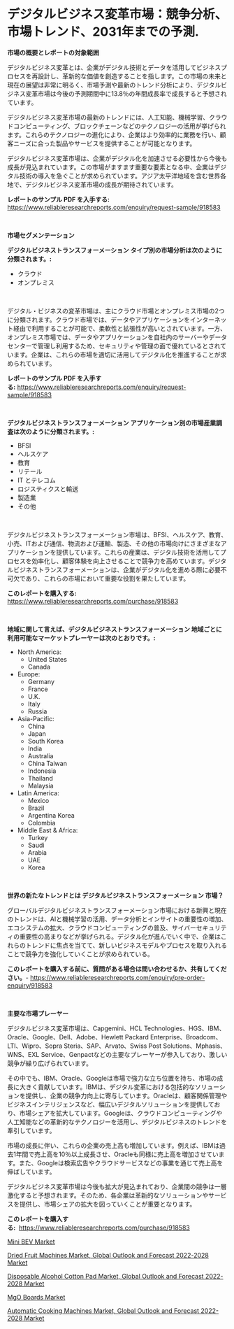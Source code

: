 <p><h1>デジタルビジネス変革市場：競争分析、市場トレンド、2031年までの予測.</h1></p><p><strong>市場の概要とレポートの対象範囲</strong></p>
<p><p>デジタルビジネス変革とは、企業がデジタル技術とデータを活用してビジネスプロセスを再設計し、革新的な価値を創造することを指します。この市場の未来と現在の展望は非常に明るく、市場予測や最新のトレンド分析により、デジタルビジネス変革市場は今後の予測期間中に13.8％の年間成長率で成長すると予想されています。</p><p>デジタルビジネス変革市場の最新のトレンドには、人工知能、機械学習、クラウドコンピューティング、ブロックチェーンなどのテクノロジーの活用が挙げられます。これらのテクノロジーの進化により、企業はより効率的に業務を行い、顧客ニーズに合った製品やサービスを提供することが可能となります。</p><p>デジタルビジネス変革市場は、企業がデジタル化を加速させる必要性から今後も成長が見込まれています。この市場がますます重要な要素となる中、企業はデジタル技術の導入を急ぐことが求められています。アジア太平洋地域を含む世界各地で、デジタルビジネス変革市場の成長が期待されています。</p></p>
<p><strong>レポートのサンプル PDF を入手する:</strong> <a href="https://www.reliableresearchreports.com/enquiry/request-sample/918583">https://www.reliableresearchreports.com/enquiry/request-sample/918583</a></p>
<p>&nbsp;</p>
<p><strong>市場セグメンテーション</strong></p>
<p><strong>デジタルビジネストランスフォーメーション タイプ別の市場分析は次のように分類されます。:</strong></p>
<p><ul><li>クラウド</li><li>オンプレミス</li></ul></p>
<p>&nbsp;</p>
<p><p>デジタル・ビジネスの変革市場は、主にクラウド市場とオンプレミス市場の2つに分類されます。クラウド市場では、データやアプリケーションをインターネット経由で利用することが可能で、柔軟性と拡張性が高いとされています。一方、オンプレミス市場では、データやアプリケーションを自社内のサーバーやデータセンターで管理し利用するため、セキュリティや管理の面で優れているとされています。企業は、これらの市場を適切に活用してデジタル化を推進することが求められています。</p></p>
<p><strong>レポートのサンプル PDF を入手する:</strong>&nbsp;<a href="https://www.reliableresearchreports.com/enquiry/request-sample/918583">https://www.reliableresearchreports.com/enquiry/request-sample/918583</a></p>
<p>&nbsp;</p>
<p><strong> デジタルビジネストランスフォーメーション アプリケーション別の市場産業調査は次のように分類されます。:</strong></p>
<p><ul><li>BFSI</li><li>ヘルスケア</li><li>教育</li><li>リテール</li><li>IT とテレコム</li><li>ロジスティクスと輸送</li><li>製造業</li><li>その他</li></ul></p>
<p>&nbsp;</p>
<p><p>デジタルビジネストランスフォーメーション市場は、BFSI、ヘルスケア、教育、小売、ITおよび通信、物流および運輸、製造、その他の市場向けにさまざまなアプリケーションを提供しています。これらの産業は、デジタル技術を活用してプロセスを効率化し、顧客体験を向上させることで競争力を高めています。デジタルビジネストランスフォーメーションは、企業がデジタル化を進める際に必要不可欠であり、これらの市場において重要な役割を果たしています。</p></p>
<p><strong>このレポートを購入する:</strong>&nbsp; <a href="https://www.reliableresearchreports.com/purchase/918583">https://www.reliableresearchreports.com/purchase/918583</a></p>
<p>&nbsp;</p>
<p><strong>地域に関して言えば、デジタルビジネストランスフォーメーション 地域ごとに利用可能なマーケットプレーヤーは次のとおりです。:</strong></p>
<p><ul>
    <li>
        North America:
        <ul>
            <li>United States</li>
            <li>Canada</li>
        </ul>
    </li>
    <li>
        Europe:
        <ul>
            <li>Germany</li>
            <li>France</li>
            <li>U.K.</li>
            <li>Italy</li>
            <li>Russia</li>
        </ul>
    </li>
    <li>
        Asia-Pacific:
        <ul>
            <li>China</li>
            <li>Japan</li>
            <li>South Korea</li>
            <li>India</li>
            <li>Australia</li>
            <li>China Taiwan</li>
            <li>Indonesia</li>
            <li>Thailand</li>
            <li>Malaysia</li>
        </ul>
    </li>
    <li>
        Latin America:
        <ul>
            <li>Mexico</li>
            <li>Brazil</li>
            <li>Argentina Korea</li>
            <li>Colombia</li>
        </ul>
    </li>
    <li>
        Middle East & Africa:
        <ul>
            <li>Turkey</li>
            <li>Saudi</li>
            <li>Arabia</li>
            <li>UAE</li>
            <li>Korea</li>
        </ul>
    </li>
    </ul></p>
<p>&nbsp;</p>
<p><strong>世界の新たなトレンドとは デジタルビジネストランスフォーメーション 市場？</strong></p>
<p><p>グローバルデジタルビジネストランスフォーメーション市場における新興と現在のトレンドは、AIと機械学習の活用、データ分析とインサイトの重要性の増加、エコシステムの拡大、クラウドコンピューティングの普及、サイバーセキュリティの重要性の高まりなどが挙げられる。デジタル化が進んでいく中で、企業はこれらのトレンドに焦点を当てて、新しいビジネスモデルやプロセスを取り入れることで競争力を強化していくことが求められている。</p></p>
<p><strong>このレポートを購入する前に、質問がある場合は問い合わせるか、共有してください。</strong>- <a href="https://www.reliableresearchreports.com/enquiry/pre-order-enquiry/918583">https://www.reliableresearchreports.com/enquiry/pre-order-enquiry/918583</a></p>
<p>&nbsp;</p>
<p><strong>主要な市場プレーヤー</strong></p>
<p><p>デジタルビジネス変革市場は、Capgemini、HCL Technologies、HGS、IBM、Oracle、Google、Dell、Adobe、Hewlett Packard Enterprise、Broadcom、LTI、Wipro、Sopra Steria、SAP、Arvato、Swiss Post Solutions、Mphasis、WNS、EXL Service、Genpactなどの主要なプレーヤーが参入しており、激しい競争が繰り広げられています。</p><p>その中でも、IBM、Oracle、Googleは市場で強力な立ち位置を持ち、市場の成長に大きく貢献しています。IBMは、デジタル変革における包括的なソリューションを提供し、企業の競争力向上に寄与しています。Oracleは、顧客関係管理やビジネスインテリジェンスなど、幅広いデジタルソリューションを提供しており、市場シェアを拡大しています。Googleは、クラウドコンピューティングや人工知能などの革新的なテクノロジーを活用し、デジタルビジネスのトレンドを牽引しています。</p><p>市場の成長に伴い、これらの企業の売上高も増加しています。例えば、IBMは過去1年間で売上高を10％以上成長させ、Oracleも同様に売上高を増加させています。また、Googleは検索広告やクラウドサービスなどの事業を通じて売上高を伸ばしています。</p><p>デジタルビジネス変革市場は今後も拡大が見込まれており、企業間の競争は一層激化すると予想されます。そのため、各企業は革新的なソリューションやサービスを提供し、市場シェアの拡大を図っていくことが重要となります。</p></p>
<p><strong>このレポートを購入する:</strong>&nbsp;&nbsp;<a href="https://www.reliableresearchreports.com/purchase/918583">https://www.reliableresearchreports.com/purchase/918583</a></p>
<p><p><a href="https://view.publitas.com/reportprime-1/mini-bev-market-size-market-share-and-global-market-analysis-report-2024-2031/">Mini BEV Market</a></p><p><a href="https://unruly-ladybug-44b.notion.site/Dried-Fruit-Machines-Market-Global-Outlook-and-Forecast-2022-2028-Market-Challenges-Opportunities-e7983ea9638649579607aa1f05ea293a">Dried Fruit Machines Market, Global Outlook and Forecast 2022-2028 Market</a></p><p><a href="https://gentle-editor-9db.notion.site/Disposable-Alcohol-Cotton-Pad-Market-Global-Outlook-and-Forecast-2022-2028-Market-Size-Furnishes-Va-b06d47fd6ff0462fb611c4305d75edbc">Disposable Alcohol Cotton Pad Market, Global Outlook and Forecast 2022-2028 Market</a></p><p><a href="https://view.publitas.com/reportprime-1/mgo-boards-market-size-market-share-and-global-market-analysis-report-2024-2031/">MgO Boards Market</a></p><p><a href="https://poised-avenue-46d.notion.site/Automatic-Cooking-Machines-Market-Global-Outlook-and-Forecast-2022-2028-Market-Research-Report-Prov-2c9fa575f0af41b3b6ddf63a950ffa0c">Automatic Cooking Machines Market, Global Outlook and Forecast 2022-2028 Market</a></p></p>